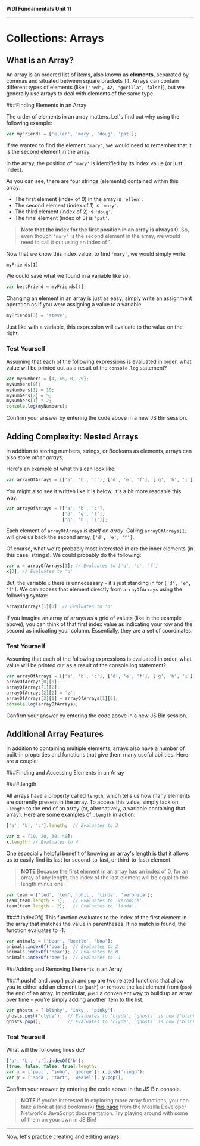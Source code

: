 **WDI Fundamentals Unit 11**

---

# Collections: Arrays
## What is an Array?


An array is an ordered list of items, also known as **elements**, separated by commas and situated between square brackets `[]`. Arrays can contain different types of elements (like <code>["red", 42, "gorilla", false]</code>), but we generally use arrays to deal with elements of the same type.

###Finding Elements in an Array

The order of elements in an array matters. Let's find out why using the following example:

```javascript
var myFriends = ['ellen', 'mary', 'doug', 'pat'];
```

If we wanted to find the element `'mary'`, we would need to remember that it is the second element in the array.

In the array, the position of `'mary'` is identified by its index value (or just index).

As you can see, there are four strings (elements) contained within this array:
- The first element (index of 0) in the array is `'ellen'`.
- The second element (index of 1) is `'mary'`.
- The third element (index of 2) is `'doug'`.
- The final element (index of 3) is `'pat'`.

> **Note that the index for the first position in an array is always 0**. So, even though `'mary'` is the second element in the array, we would need to call it out using an index of 1.




Now that we know this index value, to find `'mary'`, we would simply write:

`myFriends[1]`

We could save what we found in a variable like so:

```js
var bestFriend = myFriends[1];
```

Changing an element in an array is just as easy; simply write an assignment operation as if you were assigning a value to a variable.

```js
myFriends[3] = 'steve';
```

Just like with a variable, this expression will evaluate to the value on the right.

### Test Yourself

Assuming that each of the following expressions is evaluated in order, what value will be printed out as a result of the `console.log` statement?

```javascript
var myNumbers = [4, 65, 0, 29];
myNumbers[0];
myNumbers[1] = 10;
myNumbers[2] = 5;
myNumbers[1] * 2;
console.log(myNumbers);
```
Confirm your answer by entering the code above in a new JS Bin session.

## Adding Complexity: Nested Arrays

In addition to storing numbers, strings, or Booleans as elements, arrays can also store *other arrays*.

Here's an example of what this can look like:

```javascript
var arrayOfArrays = [['a', 'b', 'c'], ['d', 'e', 'f'], ['g', 'h', 'i']];
```

You might also see it written like it is below; it's a bit more readable this way.

```javascript
var arrayOfArrays = [['a', 'b', 'c'],
                     ['d', 'e', 'f'],
                     ['g', 'h', 'i']];
```

Each element of `arrayOfArrays` *is itself an array*. Calling `arrayOfArrays[1]` will give us back the second array, <code>['d', 'e', 'f']</code>.

Of course, what we're probably most interested in are the inner elements (in this case, strings). We could probably do the following:

```javascript
var x = arrayOfArrays[1]; // Evaluates to ['d', 'e', 'f']
x[0]; // Evaluates to 'd'
  ```

But, the variable `x` there is unnecessary - it's just standing in for <code>['d', 'e', 'f']</code>. We can access that element directly from `arrayOfArrays` using the following syntax:

```javascript
arrayOfArrays[1][0]; // Evaluates to 'd'
```

If you imagine an array of arrays as a grid of values (like in the example above), you can think of that first index value as indicating your row and the second as indicating your column. Essentially, they are a set of coordinates.

### Test Yourself

Assuming that each of the following expressions is evaluated in order, what value will be printed out as a result of the console.log statement?

```javascript
var arrayOfArrays = [['a', 'b', 'c'], ['d', 'e', 'f'], ['g', 'h', 'i']];
arrayOfArrays[0][0];
arrayOfArrays[1][2];
arrayOfArrays[2][2] = 'z';
arrayOfArrays[2][1] = arrayOfArrays[1][0];
console.log(arrayOfArrays);
```

Confirm your answer by entering the code above in a new JS Bin session.

## Additional Array Features

In addition to containing multiple elements, arrays also have a number of built-in properties and functions that give them many useful abilities. Here are a couple:

###Finding and Accessing Elements in an Array

####.length

All arrays have a property called `length`, which tells us how many elements are currently present in the array. To access this value, simply tack on `.length` to the end of an array (or, alternatively, a variable containing that array). Here are some examples of `.length` in action:

```javascript
['a', 'b', 'c'].length;  // Evaluates to 3

var x = [10, 20, 30, 40];
x.length; // Evaluates to 4
```

One especially helpful benefit of knowing an array's length is that it allows us to easily find its last (or second-to-last, or third-to-last) element.

> **NOTE** Because the first element in an array has an index of 0, for an array of any length, the index of the last element will be equal to the length minus one.

```javascript
var team = ['ted', 'lem', 'phil', 'linda', 'veronica'];
team[team.length - 1];   // Evaluates to 'veronica'.
team[team.length - 2];   // Evaluates to 'linda'.
```

####.indexOf()
This function evaluates to the index of the first element in the array that matches the value in parentheses. If no match is found, the function evaluates to -1.

```javascript
var animals = ['bear', 'beetle', 'boa'];
animals.indexOf('boa');  // Evaluates to 2
animals.indexOf('bear'); // Evaluates to 0
animals.indexOf('bee');  // Evaluates to -1
```

###Adding and Removing Elements in an Array

####.push() and .pop()
`push` and `pop` are two related functions that allow you to either add an element to (`push`) or remove the last element from (`pop`) the end of an array. In particular, `push` a convenient way to build up an array over time - you're simply adding another item to the list.

```javascript
var ghosts = ['blinky', 'inky', 'pinky'];
ghosts.push('clyde');  // Evaluates to 'clyde'; `ghosts` is now ['blinky', 'inky', 'pinky', 'clyde'].
ghosts.pop();          // Evaluates to 'clyde'; `ghosts` is now ['blinky', 'inky', 'pinky'] again.
```

### Test Yourself

What will the following lines do?

```javascript
['a', 'b', 'c'].indexOf('b');
[true, false, false, true].length;
var x = ['paul', 'john', 'george']; x.push('ringo');
var y = ['soda', 'tart', 'weasel']; y.pop();
```

Confirm your answer by entering the code above in the JS Bin console.

> **NOTE** If you're interested in exploring more array functions, you can take a look at (and bookmark) [this page](https://developer.mozilla.org/en-US/docs/Web/JavaScript/Reference/Global_Objects/Array) from the Mozilla Developer Network's JavaScript documentation. Try playing around with some of them on your own in JS Bin!

---

[Now, let's practice creating and editing arrays.](04_exercise.md)
